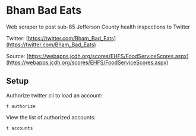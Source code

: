 # Bham Bad Eats

Web scraper to post sub-85 Jefferson County health inspections to Twitter

Twitter: [https://twitter.com/Bham_Bad_Eats](https://twitter.com/Bham_Bad_Eats)

Source: [https://webapps.jcdh.org/scores/EHFS/FoodServiceScores.aspx](https://webapps.jcdh.org/scores/EHFS/FoodServiceScores.aspx)

## Setup

Authorize twitter cli to load an account:

```
t authorize
```

View the list of authorized accounts:

```
t accounts
```
